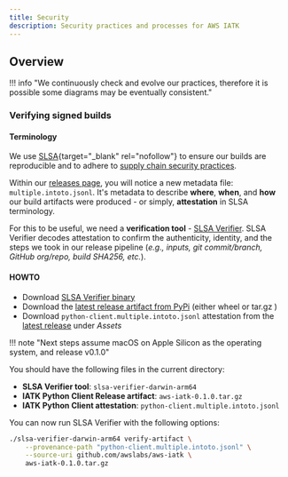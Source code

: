 ```yaml
---
title: Security
description: Security practices and processes for AWS IATK
---
```


<!-- markdownlint-disable MD041 MD043 -->

## Overview

!!! info "We continuously check and evolve our practices, therefore it is possible some diagrams may be eventually consistent."

<!-- --8<-- "SECURITY.md" -->

### Verifying signed builds

#### Terminology

We use [SLSA](https://slsa.dev/spec/v1.0/about){target="_blank" rel="nofollow"} to ensure our builds are reproducible and to adhere to [supply chain security practices](https://slsa.dev/spec/v1.0/threats-overview).

Within our [releases page](https://github.com/awslabs/aws-iatk/releases), you will notice a new metadata file: `multiple.intoto.jsonl`. It's metadata to describe **where**, **when**, and **how** our build artifacts were produced - or simply, **attestation** in SLSA terminology.

For this to be useful, we need a **verification tool** - [SLSA Verifier](https://github.com/slsa-framework/slsa-verifier). SLSA Verifier decodes attestation to confirm the authenticity, identity, and the steps we took in our release pipeline (_e.g., inputs, git commit/branch, GitHub org/repo, build SHA256, etc._).

#### HOWTO

* Download [SLSA Verifier binary](https://github.com/slsa-framework/slsa-verifier#download-the-binary)
* Download the [latest release artifact from PyPi](https://pypi.org/project/aws-iatk/#files) (either wheel or tar.gz )
* Download `python-client.multiple.intoto.jsonl` attestation from the [latest release](https://github.com/awslabs/aws-iatk/releases/latest) under _Assets_

!!! note "Next steps assume macOS on Apple Silicon as the operating system, and release v0.1.0"

You should have the following files in the current directory:

* **SLSA Verifier tool**: `slsa-verifier-darwin-arm64`
* **IATK Python Client Release artifact**: `aws-iatk-0.1.0.tar.gz`
* **IATK Python Client attestation**: `python-client.multiple.intoto.jsonl`

You can now run SLSA Verifier with the following options:

```bash
./slsa-verifier-darwin-arm64 verify-artifact \
    --provenance-path "python-client.multiple.intoto.jsonl" \
    --source-uri github.com/awslabs/aws-iatk \
    aws-iatk-0.1.0.tar.gz
```
